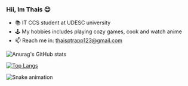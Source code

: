 ### Hii, Im Thais 😊
- 📚  IT CCS student at UDESC university
- 🕹️  My hobbies includes playing cozy games, cook and watch anime
- 📫 Reach me in: thaisptrapp123@gmail.com

![Anurag's GitHub stats](https://github-readme-stats.vercel.app/api?username=thaisTrapp&show_icons=true&theme=dracula)

[![Top Langs](https://github-readme-stats.vercel.app/api/top-langs/?username=thaisTrapp&layout=compact)](https://github.com/thaisTrapp/github-readme-stats)

![Snake animation](https://github.com/thaisTrapp/github-readme-stats)
